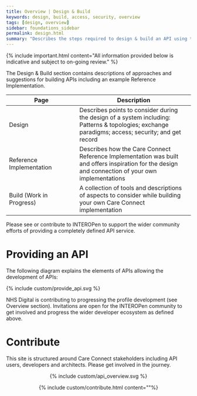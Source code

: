 ```yaml
---
title: Overview | Design & Build 
keywords: design, build, access, security, overview
tags: [design, overview]
sidebar: foundations_sidebar
permalink: design.html
summary: "Describes the steps required to design & build an API using the Care Connect profiles described in Explore"
---
```


{% include important.html content="All information provided below is indicative and subject to on-going review." %}

The Design & Build section contains descriptions of approaches and suggestions for building APIs including an example Reference Implementation.

<table style="min-width:100%;width:100%">
<thead><tr id="step1">
	<th style="width:11em;">Page</th>
	<th>Description</th>
	</tr></thead>
<tr id="step1">
	<td>Design</td>
	<td>Describes points to consider during the design of a system including: Patterns & topologies; exchange paradigms; access; security; and get record</td>
</tr>
<tr id="step2">
	<td>Reference Implementation</td>
	<td>Describes how the Care Connect Reference Implementation was built and offers inspiration for the design and connection of your own implementations</td>
</tr>
<tr id="step3">
	<td>Build (Work in Progress)</td>
	<td>A collection of tools and descriptions of aspects to consider while building your own Care Connect implementation</td>
</tr>
</table>

Please see or contribute to INTEROPen to support the wider community efforts of providing a completely defined API service.


# Providing an API #

The following diagram explains the elements of APIs allowing the development of APIs:

{% include custom/provide_api.svg %}

NHS Digital is contributing to progressing the profile development (see Overview section). Invitations are open for the INTEROPen community to get involved and progress the wider developer ecosystem as defined above. 


# Contribute #

This site is structured around Care Connect stakeholders including API users, developers and architects. Please get involved in the journey.

<div style="text-align:center">{% include custom/api_overview.svg %}

{% include custom/contribute.html content=""%}</div>

